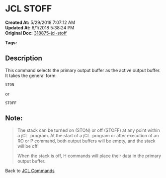# JCL STOFF

**Created At:** 5/29/2018 7:07:12 AM  
**Updated At:** 6/1/2018 5:38:24 PM  
**Original Doc:** [318875-jcl-stoff](https://docs.jbase.com/45792-jcl/318875-jcl-stoff)  

**Tags:**
<badge text='output' vertical='middle' />
<badge text='buffer' vertical='middle' />
<badge text='stack' vertical='middle' />
<badge text='jcl' vertical='middle' />

## Description 

This command selects the primary output buffer as the active output buffer. It takes the general form:

```
STON
```

or

```
STOFF
```



## Note: 


> The stack can be turned on (STON) or off (STOFF) at any point within a jCL  program. At the start of a jCL  program or after execution of an RO or P command, both output buffers will be empty, and the stack will be off.
> 
> When the stack is off, H commands will place their data in the primary output buffer.




Back to [JCL Commands](jcl-commands)




